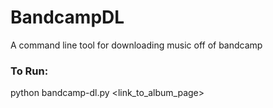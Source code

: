 # BandcampDL
A command line tool for downloading music off of bandcamp

### To Run:
python bandcamp-dl.py <link_to_album_page>
